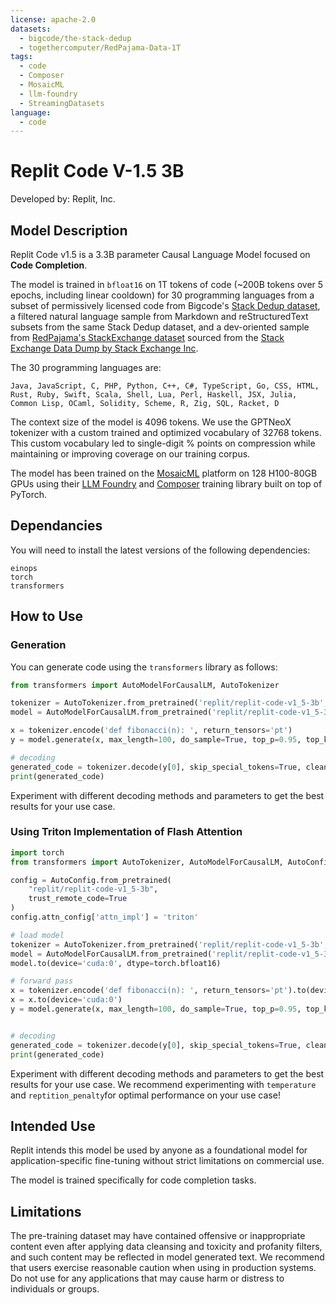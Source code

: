 ```yaml
---
license: apache-2.0
datasets:
  - bigcode/the-stack-dedup
  - togethercomputer/RedPajama-Data-1T
tags:
  - code
  - Composer
  - MosaicML
  - llm-foundry
  - StreamingDatasets
language:
  - code
---
```


# Replit Code V-1.5 3B

Developed by: Replit, Inc.

## Model Description

Replit Code v1.5 is a 3.3B parameter Causal Language Model focused on **Code Completion**.

The model is trained in `bfloat16` on 1T tokens of code (~200B tokens  over 5 epochs, including linear cooldown) for 30 programming languages from a subset of permissively licensed code from Bigcode's [Stack Dedup dataset](https://huggingface.co/datasets/bigcode/the-stack-dedup), a filtered natural language sample from Markdown and reStructuredText subsets from the same Stack Dedup dataset, and a dev-oriented sample from  [RedPajama's StackExchange dataset](https://github.com/togethercomputer/RedPajama-Data) sourced from the [Stack Exchange Data Dump by Stack Exchange Inc](https://archive.org/details/stackexchange).

The 30 programming languages are: 
```
Java, JavaScript, C, PHP, Python, C++, C#, TypeScript, Go, CSS, HTML, Rust, Ruby, Swift, Scala, Shell, Lua, Perl, Haskell, JSX, Julia, Common Lisp, OCaml, Solidity, Scheme, R, Zig, SQL, Racket, D
```

The context size of the model is 4096 tokens. We use the GPTNeoX tokenizer with a custom trained and optimized vocabulary of 32768 tokens. This custom vocabulary led to single-digit % points on compression while maintaining or improving coverage on our training corpus.

The model has been trained on the [MosaicML](https://www.mosaicml.com/) platform on 128  H100-80GB GPUs using their [LLM Foundry](https://github.com/mosaicml/llm-foundry) and [Composer](https://github.com/mosaicml/composer) training library built on top of PyTorch.

## Dependancies
You will need to install the latest versions of the following dependencies:
```
einops
torch
transformers
```

## How to Use

### Generation

You can generate code using the `transformers` library as follows:

```python
from transformers import AutoModelForCausalLM, AutoTokenizer

tokenizer = AutoTokenizer.from_pretrained('replit/replit-code-v1_5-3b', trust_remote_code=True)
model = AutoModelForCausalLM.from_pretrained('replit/replit-code-v1_5-3b', trust_remote_code=True)

x = tokenizer.encode('def fibonacci(n): ', return_tensors='pt')
y = model.generate(x, max_length=100, do_sample=True, top_p=0.95, top_k=4, temperature=0.2, num_return_sequences=1, eos_token_id=tokenizer.eos_token_id)

# decoding
generated_code = tokenizer.decode(y[0], skip_special_tokens=True, clean_up_tokenization_spaces=False)
print(generated_code)
```

Experiment with different decoding methods and parameters to get the best results for your use case.

### Using Triton Implementation of Flash Attention

```python
import torch
from transformers import AutoTokenizer, AutoModelForCausalLM, AutoConfig

config = AutoConfig.from_pretrained(
    "replit/replit-code-v1_5-3b",
    trust_remote_code=True
)
config.attn_config['attn_impl'] = 'triton'

# load model
tokenizer = AutoTokenizer.from_pretrained('replit/replit-code-v1_5-3b', trust_remote_code=True)
model = AutoModelForCausalLM.from_pretrained('replit/replit-code-v1_5-3b', config=config, trust_remote_code=True)
model.to(device='cuda:0', dtype=torch.bfloat16)

# forward pass
x = tokenizer.encode('def fibonacci(n): ', return_tensors='pt').to(device='cuda:0')
x = x.to(device='cuda:0')
y = model.generate(x, max_length=100, do_sample=True, top_p=0.95, top_k=4, temperature=0.2, num_return_sequences=1, eos_token_id=tokenizer.eos_token_id)


# decoding
generated_code = tokenizer.decode(y[0], skip_special_tokens=True, clean_up_tokenization_spaces=False)
print(generated_code)
```

Experiment with different decoding methods and parameters to get the best results for your use case. We recommend experimenting with `temperature` and `reptition_penalty`for optimal performance on your use case!

## Intended Use

Replit intends this model be used by anyone as a foundational model for application-specific fine-tuning without strict limitations on commercial use.

The model is trained specifically for code completion tasks.


## Limitations
The pre-training dataset may have contained offensive or inappropriate content even after applying data cleansing and toxicity and profanity filters, and such content may be reflected in model generated text. We recommend that users exercise reasonable caution when using in production systems. Do not use for any applications that may cause harm or distress to individuals or groups.
